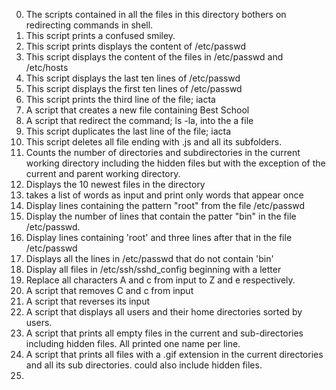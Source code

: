 0. The scripts contained in all the files in this directory bothers on redirecting commands in shell.
1. This script prints a confused smiley.
2. This script prints displays the content of /etc/passwd
3. This script displays the content of the files in /etc/passwd and /etc/hosts
4. This script displays the last ten lines of /etc/passwd
5. This script displays the first ten lines of /etc/passwd
6. This script prints the third line of the file; iacta
7. A script that creates a new file containing Best School
8. A script that redirect the command; ls -la, into the a file
9. This script duplicates the last line of the file; iacta
10. This script deletes all file ending with .js and all its subfolders.
11. Counts the number of directories and subdirectories in the current working directory including the hidden files but with the exception of the current and parent working directory. 
12. Displays the 10 newest files in the directory
13. takes a list of words as input and print only words that appear once
14. Display lines containing the pattern "root" from the file /etc/passwd 
15. Display the number of lines that contain the patter "bin" in the file /etc/passwd.
16. Display lines containing 'root' and three lines after that in the file /etc/passwd
17. Displays all the lines in /etc/passwd that do not contain 'bin'
18. Display all files in /etc/ssh/sshd_config beginning with a letter
19. Replace all characters A and c from input to Z and e respectively.
20. A script that removes C and c from input
21. A script that reverses its input
22. A script that displays all users and their home directories sorted by users. 
100. A script that prints all empty files in the current and sub-directories including hidden files. All printed one name per line.
101. A script that prints all files with a .gif extension in the current directories and all its sub directories. could also include hidden files.
102. 
